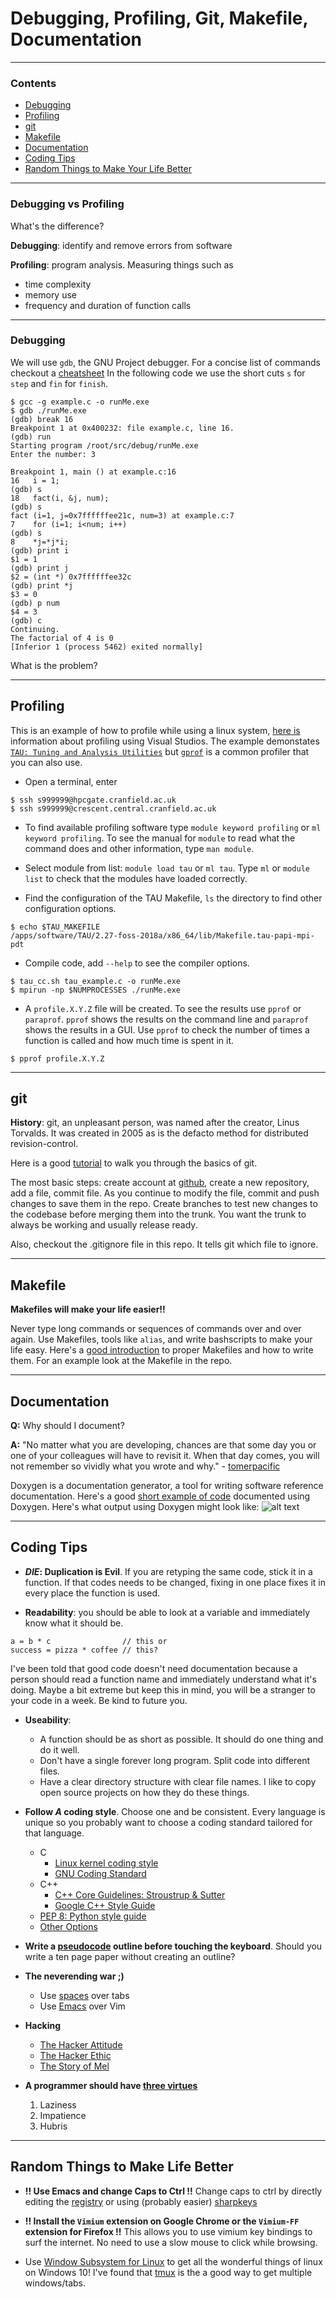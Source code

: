 # Debugging, Profiling, Git, Makefile, Documentation

_____________________
### Contents

* [Debugging](#debugging)
* [Profiling](#profiling)
* [git](#git)
* [Makefile](#makefile)
* [Documentation](#documentation)
* [Coding Tips](#coding)
* [Random Things to Make Your Life Better](#random)


_____________________

### Debugging vs Profiling

What's the difference?

**Debugging**: identify and remove errors from software

**Profiling**: program analysis. Measuring things such as
  * time complexity
  * memory use
  * frequency and duration of function calls

_____________________
<a name="debugging"></a>
### Debugging

We will use `gdb`, the GNU Project debugger.
For a concise list of commands checkout a [cheatsheet](https://darkdust.net/files/GDB%20Cheat%20Sheet.pdf)
In the following code we use the short cuts `s` for `step` and `fin` for `finish`.
```
$ gcc -g example.c -o runMe.exe
$ gdb ./runMe.exe
(gdb) break 16
Breakpoint 1 at 0x400232: file example.c, line 16.
(gdb) run
Starting program /root/src/debug/runMe.exe
Enter the number: 3

Breakpoint 1, main () at example.c:16
16   i = 1;
(gdb) s
18   fact(i, &j, num);
(gdb) s
fact (i=1, j=0x7ffffffee21c, num=3) at example.c:7
7    for (i=1; i<num; i++)
(gdb) s
8    *j=*j*i;
(gdb) print i
$1 = 1
(gdb) print j
$2 = (int *) 0x7ffffffee32c
(gdb) print *j
$3 = 0
(gdb) p num
$4 = 3
(gdb) c
Continuing.
The factorial of 4 is 0
[Inferior 1 (process 5462) exited normally]
```

What is the problem?
_____________________
<a name="profiling"></a>
## Profiling
This is an example of how to profile while using a linux system,
[here is](https://docs.microsoft.com/en-us/visualstudio/profiling/beginners-guide-to-performance-profiling?view=vs-2017)
information about profiling using Visual Studios. The example demonstates [`TAU: Tuning and Analysis Utilities`](https://www.cs.uoregon.edu/research/tau/home.php)
but [`gprof`](http://www.network-theory.co.uk/docs/gccintro/gccintro_80.html) is a common profiler that
you can also use.

* Open a terminal, enter
```
$ ssh s999999@hpcgate.cranfield.ac.uk
$ ssh s999999@crescent.central.cranfield.ac.uk
```

* To find available profiling software type `module keyword profiling`
or `ml keyword profiling`. To see the manual for `module` to read what
the command does and other information, type `man module`.

* Select module from list: `module load tau` or `ml tau`.
Type `ml` or `module list` to check that the modules have loaded correctly.

* Find the configuration of the TAU Makefile, `ls` the directory to find
other configuration options.

```
$ echo $TAU_MAKEFILE
/apps/software/TAU/2.27-foss-2018a/x86_64/lib/Makefile.tau-papi-mpi-pdt
```
* Compile code, add `--help` to see the compiler options.

```
$ tau_cc.sh tau_example.c -o runMe.exe
$ mpirun -np $NUMPROCESSES ./runMe.exe
```

* A `profile.X.Y.Z` file will be created.
To see the results use `pprof` or `paraprof`.
`pprof` shows the results on the command line and `paraprof` shows the results in a GUI.
Use `pprof` to check the number of times a function is called and how much time is spent in it.
```
$ pprof profile.X.Y.Z
```

_____________________
<a name="git"></a>
## git

__History__: git, an unpleasant person, was named after the creator, Linus Torvalds.
It was created in 2005 as is the defacto method for distributed revision-control.


Here is a good [tutorial](https://product.hubspot.com/blog/git-and-github-tutorial-for-beginners) to walk you through the basics of git.

The most basic steps: create account at [github](https://github.com), create
a new repository, add a file, commit file.
As you continue to modify the file, commit and push changes to save
them in the repo.
Create branches to test new changes to the codebase before merging them
into the trunk.
You want the trunk to always be working and usually release ready.

Also, checkout the .gitignore file in this repo.
It tells git which file to ignore.
_____________________
<a name="makefile"></a>
## Makefile

__Makefiles will make your life easier!!__

Never type long commands or sequences of commands over and over again.
Use Makefiles, tools like `alias`, and write bashscripts to make your life easy.
Here's a [good introduction](http://www.aktau.be/2013/08/07/a-makefile-for-modern-c-programming-on-unix-like-operating-systems/) to proper Makefiles and how to write them.
For an example look at the Makefile in the repo.

_____________________
<a name="documentation"></a>
## Documentation

**Q:** Why should I document?

**A:** "No matter what you are developing, chances are that some day you
or one of your colleagues will have to revisit it. When that day comes,
you will not remember so vividly what you wrote and why." - [tomerpacific](https://medium.freecodecamp.org/why-documentation-matters-and-why-you-should-include-it-in-your-code-41ef62dd5c2f)


Doxygen is a documentation generator, a tool for writing software reference documentation.
Here's a good [short example of code](http://www-numi.fnal.gov/offline_software/srt_public_context/WebDocs/doxygen-howto.html) documented using Doxygen. Here's what output using Doxygen might look like:
![alt text](https://mcuoneclipse.files.wordpress.com/2012/06/dependency-graph.png)
_____________________
<a name="coding"></a>
## Coding Tips
* __*DIE*: Duplication is Evil__. If you are retyping the same code,
stick it in a function.
If that codes needs to be changed, fixing in one place fixes it in every
place the function is used.

* __Readability__: you should be able to look at a variable and
immediately know what it should be.
```
a = b * c                // this or
success = pizza * coffee // this?

```
I've been told that good code doesn't need documentation because a
person should read a function name and immediately understand what
it's doing.
Maybe a bit extreme but keep this in mind, you will be a stranger to
your code in a week.
Be kind to future you.

* __Useability__:
  * A function should be as short as possible.
    It should do one thing and do it well.
  * Don't have a single forever long program.
    Split code into different files.
  * Have a clear directory structure with clear file names.
    I like to copy open source projects on how they do these things.


* __Follow _A_ coding style__.
Choose one and be consistent.
Every language is unique so you probably want to choose a coding
standard tailored for that language.
  * C
    * [Linux kernel coding style](https://www.kernel.org/doc/html/latest/process/coding-style.html)
    * [GNU Coding Standard](https://www.gnu.org/prep/standards/standards.html#Writing-C)
  * C++
    * [C++ Core Guidelines: Stroustrup & Sutter](https://isocpp.github.io/CppCoreGuidelines/CppCoreGuidelines)
    * [Google C++ Style Guide](https://google.github.io/styleguide/cppguide.html)
  * [PEP 8: Python style guide](https://www.python.org/dev/peps/pep-0008/)
  * [Other Options](https://swalladge.id.au/archives/2018/10/15/alternative-code-styles/)


* __Write a [pseudocode](https://kopywritingkourse.com/guides/how-to-write-pseudocode/)
outline before touching the keyboard__.
Should you write a ten page paper without creating an outline?

* __The neverending war ;)__
  * Use [spaces](https://youtu.be/SsoOG6ZeyUI) over tabs
  * Use [Emacs](https://imgs.xkcd.com/comics/real_programmers.png) over Vim

* __Hacking__
  * [The Hacker Attitude](https://goo.gl/RgcVfo)
  * [The Hacker Ethic](https://en.wikipedia.org/wiki/Hacker_culture#Ethics_and_principles)
  * [The Story of Mel](https://goo.gl/3AGaNx)

* __A programmer should have [three virtues](http://threevirtues.com)__
  1. Laziness
  2. Impatience
  3. Hubris

_____________________
<a name="random"></a>
## Random Things to Make Life Better
*  __!! Use Emacs and change Caps to Ctrl !!__ Change caps to ctrl by directly editing
the [registry](https://superuser.com/questions/949385/map-capslock-to-control-in-windows-10)
or using (probably easier) [sharpkeys](https://github.com/randyrants/sharpkeys)

* __!! Install the `Vimium` extension on Google Chrome or the `Vimium-FF` extension for Firefox !!__ This allows you to use vimium key bindings to surf the internet. No need to use a slow mouse to click while browsing.

* Use [Window Subsystem for Linux](http://wsl-guide.org/en/latest/) to
get all the wonderful things of linux on Windows 10!
I've found that [tmux](https://blogs.msdn.microsoft.com/commandline/2016/06/08/tmux-support-arrives-for-bash-on-ubuntu-on-windows/)
is the a good way to get multiple windows/tabs.
